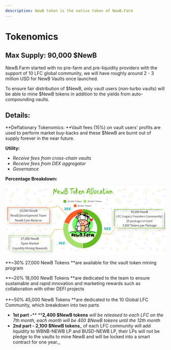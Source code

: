 ```yaml
---
description: NewB token is the native token of NewB.Farm
---
```


# Tokenomics



## **Max Supply: 90,000 $NewB**

NewB.Farm started with no pre-farm and pre-liquidity providers with the support of 10 LFC global community, we will have roughly around 2 - 3 million USD for NewB Vaults once launched.&#x20;

To ensure fair distribution of $NewB, only vault users (non-turbo vaults) will be able to mine $NewB tokens in addition to the yields from auto-compounding vaults.

## **Details:**

**Deflationary Tokenomics: **Vault fees (15%) on vault users' profits are used to perform market buy-backs and these $NewB are burnt out of supply forever in the near future.

**Utility:**

* _Receive fees from cross-chain vaults_
* _Receive fees from DEX aggregator_
* _Governance_

**Percentage Breakdown:**

![NewB.Farm Tokenomics](<../.gitbook/assets/New - NewB - English.png>)

**\~30% 27,000 NewB Tokens **are available for the vault token mining program

**\~20% 18,000 NewB Tokens **are dedicated to the team to ensure sustainable and rapid innovation and marketing rewards such as collaboration with other DEFI projects\
\
**\~50% 45,000 NewB Tokens **are dedicated to the 10 Global LFC Community, which breakdown into two parts

* **1st part -**_** **_**2,400 $NewB tokens** _will be released to each LFC on the 7th month, each month will be 400 $NewB tokens until the 12th month_
* **2nd part - 2,100 $NewB tokens**_ of each LFC community will add liquidity to WBNB-NEWB LP and BUSD-NEWB LP, their LPs will not be pledge to the vaults to mine NewB and will be locked into a smart contract for one year._

